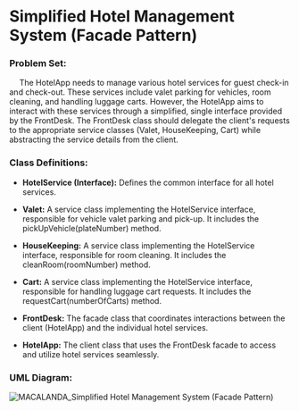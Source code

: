 # Simplified Hotel Management System (Facade Pattern)
### Problem Set:
&emsp; The HotelApp needs to manage various hotel services for guest check-in and check-out. These services include valet parking for vehicles, room cleaning, and handling luggage carts. However, the HotelApp aims to interact with these services through a simplified, single interface provided by the FrontDesk. The FrontDesk class should delegate the client's requests to the appropriate service classes (Valet, HouseKeeping, Cart) while abstracting the service details from the client.

### Class Definitions:
+ **HotelService (Interface):** Defines the common interface for all hotel services.

+ **Valet:** A service class implementing the HotelService interface, responsible for vehicle valet parking and pick-up. It includes the pickUpVehicle(plateNumber) method.

+ **HouseKeeping:** A service class implementing the HotelService interface, responsible for room cleaning. It includes the cleanRoom(roomNumber) method.

+ **Cart:** A service class implementing the HotelService interface, responsible for handling luggage cart requests. It includes the requestCart(numberOfCarts) method.

+ **FrontDesk:** The facade class that coordinates interactions between the client (HotelApp) and the individual hotel services.

+ **HotelApp:** The client class that uses the FrontDesk facade to access and utilize hotel services seamlessly.

### UML Diagram:
![MACALANDA_Simplified Hotel Management System (Facade Pattern)](https://github.com/user-attachments/assets/4405658b-9040-4d18-afda-de51b12408c6)

